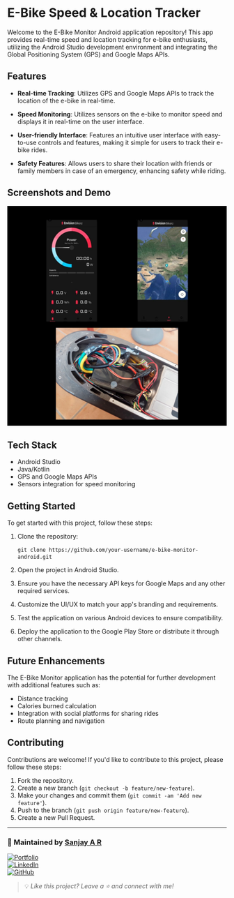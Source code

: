 
# E-Bike Speed & Location Tracker

Welcome to the E-Bike Monitor Android application repository! This app provides real-time speed and location tracking for e-bike enthusiasts, utilizing the Android Studio development environment and integrating the Global Positioning System (GPS) and Google Maps APIs.

## Features

- **Real-time Tracking**: Utilizes GPS and Google Maps APIs to track the location of the e-bike in real-time.
  
- **Speed Monitoring**: Utilizes sensors on the e-bike to monitor speed and displays it in real-time on the user interface.
  
- **User-friendly Interface**: Features an intuitive user interface with easy-to-use controls and features, making it simple for users to track their e-bike rides.

- **Safety Features**: Allows users to share their location with friends or family members in case of an emergency, enhancing safety while riding.

## Screenshots and Demo

<div align="center">
  <img alt="Demo" src="./r.png" />
</div>

## Tech Stack

- Android Studio
- Java/Kotlin
- GPS and Google Maps APIs
- Sensors integration for speed monitoring

## Getting Started

To get started with this project, follow these steps:

1. Clone the repository:

   ```
   git clone https://github.com/your-username/e-bike-monitor-android.git
   ```

2. Open the project in Android Studio.

3. Ensure you have the necessary API keys for Google Maps and any other required services.

4. Customize the UI/UX to match your app's branding and requirements.

5. Test the application on various Android devices to ensure compatibility.

6. Deploy the application to the Google Play Store or distribute it through other channels.

## Future Enhancements

The E-Bike Monitor application has the potential for further development with additional features such as:

- Distance tracking
- Calories burned calculation
- Integration with social platforms for sharing rides
- Route planning and navigation

## Contributing

Contributions are welcome! If you'd like to contribute to this project, please follow these steps:

1. Fork the repository.
2. Create a new branch (`git checkout -b feature/new-feature`).
3. Make your changes and commit them (`git commit -am 'Add new feature'`).
4. Push to the branch (`git push origin feature/new-feature`).
5. Create a new Pull Request.


---

### 🚀 Maintained by [Sanjay A R](https://github.com/sanjay-ar)

[![Portfolio](https://img.shields.io/badge/Portfolio-Visit-blue?style=flat-square&logo=vercel)](https://portfolio-ar.vercel.app/)  
[![LinkedIn](https://img.shields.io/badge/LinkedIn-Sanjay%20A%20R-blue?style=flat-square&logo=linkedin)](https://www.linkedin.com/in/sanjay-ar/)  
[![GitHub](https://img.shields.io/badge/GitHub-sanjay--ar-black?style=flat-square&logo=github)](https://github.com/sanjay-ar)

> 💡 *Like this project? Leave a ⭐ and connect with me!*

